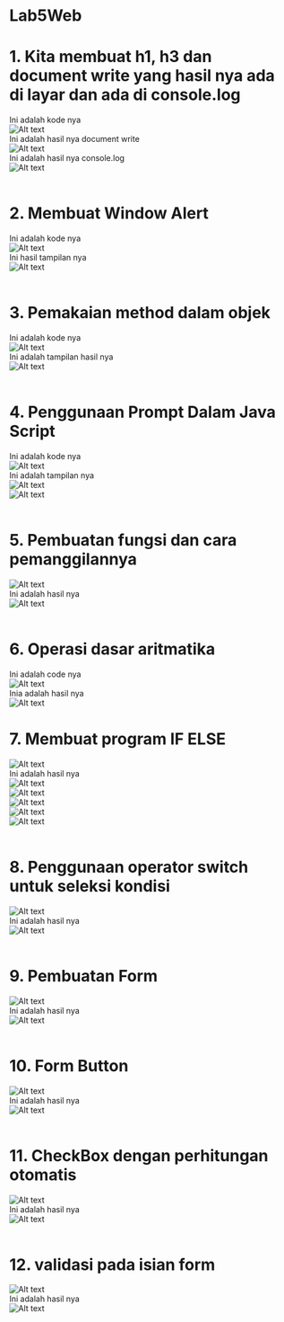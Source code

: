 # Lab5Web

# 1. Kita membuat h1, h3 dan document write yang hasil nya ada di layar dan ada di console.log <br>
Ini adalah kode nya <br>
![Alt text](lab5_javascript/README/foto1.png) <br>
Ini adalah hasil nya document write <br>
![Alt text](lab5_javascript/README/hasil1.png) <br>
Ini adalah hasil nya console.log <br>
![Alt text](lab5_javascript/README/hasil2.png) <br><br>

# 2. Membuat Window Alert <br>
Ini adalah kode nya <br>
![Alt text](<lab5_javascript/README/alert code.png>)<br>
Ini hasil tampilan nya <br>
![Alt text](lab5_javascript/README/hasil3.png)<br><br>
# 3. Pemakaian method dalam objek <br>
Ini adalah kode nya <br>
![Alt text](<lab5_javascript/README/object code.png>)<br>
Ini adalah tampilan hasil nya <br>
![Alt text](<lab5_javascript/README/hasil object.png>)<br><br>
# 4. Penggunaan Prompt Dalam Java Script <br>
Ini adalah kode nya <br>
![Alt text](<lab5_javascript/README/prompt code.png>)<br>
Ini adalah tampilan nya <br>
![Alt text](<lab5_javascript/README/promt hasil.png>)<br>
![Alt text](<lab5_javascript/README/hasil prompt2.png>)<br><br>
# 5. Pembuatan fungsi dan cara pemanggilannya <br>
![Alt text](<lab5_javascript/README/fungsi code.png>)<br>
Ini adalah hasil nya <br>
![Alt text](<lab5_javascript/README/fungsi hasil.png>)<br><br>
# 6. Operasi dasar aritmatika <br>
Ini adalah code nya <br>
![Alt text](<lab5_javascript/README/code aritmatika.png>) <br>
Inia adalah hasil nya <br>
![Alt text](<lab5_javascript/README/hasil aritmatika.png>)<br>
# 7. Membuat program  IF ELSE <br>
![Alt text](<lab5_javascript/README/code if else.png>) <br>
Ini adalah hasil nya <br>
![Alt text](<lab5_javascript/README/hasil if else 1.png>)<br>
![Alt text](<lab5_javascript/README/hasil if lulus.png>)<br>
![Alt text](<lab5_javascript/README/hasil if lulus 1.png>)<br>
![Alt text](<lab5_javascript/README/hasil if tidak lulus.png>)<br>
![Alt text](<lab5_javascript/README/hasil if tidak lulus 2.png>) <br><br>
# 8. Penggunaan operator switch untuk seleksi kondisi <br>
![Alt text](<lab5_javascript/README/code switch.png>) <br>
Ini adalah hasil nya <br>
![Alt text](<lab5_javascript/README/hasil switchh.png>) <br> <br>
# 9. Pembuatan Form <br>
![Alt text](<lab5_javascript/README/code form.png>)<br>
Ini adalah hasil nya <br>
![Alt text](<lab5_javascript/README/hasil form.png>) <br><br>
# 10. Form Button <br>
![Alt text](<lab5_javascript/README/button code.png>)<br>
Ini adalah hasil nya <br>
![Alt text](<lab5_javascript/README/hasil button.png>)<br><br>
# 11. CheckBox dengan perhitungan otomatis <br>
![Alt text](<lab5_javascript/README/checkbox kode.png>)<br>
Ini adalah hasil nya <br>
![Alt text](<lab5_javascript/README/hasil check box.png>) <br><br>
# 12. validasi pada isian form <br>
![Alt text](<lab5_javascript/README/validasi code.png>)<br>
Ini adalah hasil nya <br>
![Alt text](<lab5_javascript/README/hasil validasi.png>) <br>





